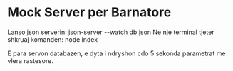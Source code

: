 # Mock Server per Barnatore

Lanso json serverin: json-server --watch db.json
Ne nje terminal tjeter shkruaj komanden: node index

E para servon databazen, e dyta i ndryshon cdo 5 sekonda parametrat me vlera rastesore.
